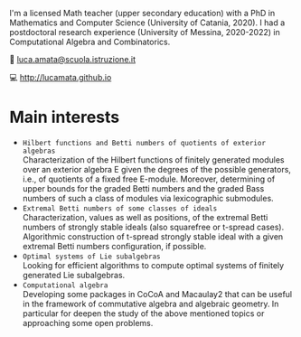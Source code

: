 I'm a licensed Math teacher (upper secondary education) with a PhD in Mathematics and Computer Science (University of Catania, 2020).
I had a postdoctoral research experience (University of Messina, 2020-2022) in Computational Algebra and Combinatorics.

:email: luca.amata@scuola.istruzione.it

:computer: http://lucamata.github.io

Main interests
==========
- ```Hilbert functions and Betti numbers of quotients of exterior algebras```<BR>
Characterization of the Hilbert functions of finitely generated modules over an exterior algebra E given the degrees of the possible generators, i.e., of quotients of a fixed free E-module. Moreover, determining of upper bounds for the graded Betti numbers and the graded Bass numbers of such a class of modules via lexicographic submodules.
- ```Extremal Betti numbers of some classes of ideals```<BR>
Characterization, values as well as positions, of the extremal Betti numbers of strongly stable ideals (also squarefree or t-spread cases). Algorithmic construction of t-spread strongly stable ideal with a given extremal Betti numbers configuration, if possible.
- ```Optimal systems of Lie subalgebras```<BR>
Looking for efficient algorithms to compute optimal systems of finitely generated Lie subalgebras.
- ```Computational algebra```<BR>
Developing some packages in CoCoA and Macaulay2 that can be useful in the framework of commutative algebra and algebraic geometry. In particular for deepen the study of the above mentioned topics or approaching some open problems.
